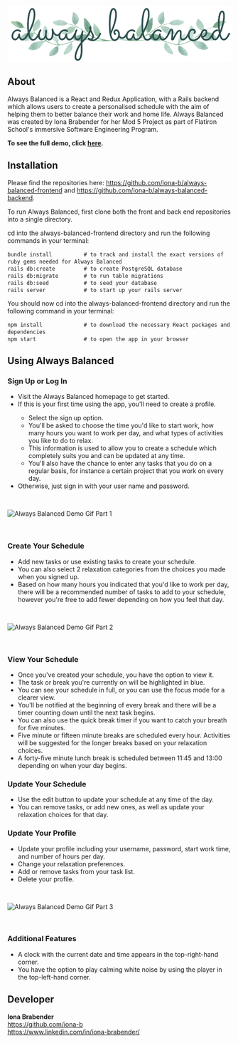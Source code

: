 ![always balanced logo](./always-balanced-readme.png)

## About

Always Balanced is a React and Redux Application, with a Rails backend which allows users to create a personalised schedule with the aim of helping them to better balance their work and home life. Always Balanced was created by Iona Brabender for her Mod 5 Project as part of Flatiron School's immersive Software Engineering Program.

**To see the full demo, click [here](https://www.youtube.com/watch?v=qA_5IIvbeGw).**


## Installation

Please find the repositories here: https://github.com/iona-b/always-balanced-frontend and https://github.com/iona-b/always-balanced-backend.

To run Always Balanced, first clone both the front and back end repositories into a single directory. 

cd into the always-balanced-frontend directory and run the following commands in your terminal:

```
bundle install          # to track and install the exact versions of ruby gems needed for Always Balanced
rails db:create         # to create PostgreSQL database
rails db:migrate        # to run table migrations
rails db:seed           # to seed your database
rails server            # to start up your rails server
```

You should now cd into the always-balanced-frontend directory and run the following command in your terminal:

```
npm install             # to download the necessary React packages and dependencies
npm start               # to open the app in your browser
```

## Using Always Balanced

### Sign Up or Log In
<ul>
    <li>Visit the Always Balanced homepage to get started.</li>
    <li>If this is your first time using the app, you'll need to create a profile.</li>
    <ul>
        <li>Select the sign up option.</li>
        <li>You'll be asked to choose the time you'd like to start work, how many hours you want to work per day, and what types of activities you like to do to relax.</li>
        <li>This information is used to allow you to create a schedule which completely suits you and can be updated at any time.</li>
        <li>You'll also have the chance to enter any tasks that you do on a regular basis, for instance a certain project that you work on every day.</li>
    </ul>
    <li>Otherwise, just sign in with your user name and password.</li>
</ul>

<br>

![Always Balanced Demo Gif Part 1](https://media.giphy.com/media/ftZfUNGMJkF49L5uA5/giphy.gif)

<br>

### Create Your Schedule
<ul>
    <li>Add new tasks or use existing tasks to create your schedule.</li>
    <li>You can also select 2 relaxation categories from the choices you made when you signed up.</li>
    <li>Based on how many hours you indicated that you'd like to work per day, there will be a recommended number of tasks to add to your schedule, however you're free to add fewer depending on how you feel that day.</li>
</ul>

<br>

![Always Balanced Demo Gif Part 2](https://media.giphy.com/media/SANhGIKcw3WB43l2LD/giphy.gif)

<br>

### View Your Schedule
<ul>
    <li>Once you've created your schedule, you have the option to view it.</li>
    <li>The task or break you're currently on will be highlighted in blue.</li>
    <li>You can see your schedule in full, or you can use the focus mode for a clearer view.</li>
    <li>You'll be notified at the beginning of every break and there will be a timer counting down until the next task begins.</li>
    <li>You can also use the quick break timer if you want to catch your breath for five minutes.</li>
    <li>Five minute or fifteen minute breaks are scheduled every hour. Activities will be suggested for the longer breaks based on your relaxation choices.</li>
    <li>A forty-five minute lunch break is scheduled between 11:45 and 13:00 depending on when your day begins.</li>
</ul>

### Update Your Schedule
<ul>
    <li>Use the edit button to update your schedule at any time of the day.
    <li>You can remove tasks, or add new ones, as well as update your relaxation choices for that day.
</ul>

### Update Your Profile
<ul>
    <li>Update your profile including your username, password, start work time, and number of hours per day.
    <li>Change your relaxation preferences.
    <li>Add or remove tasks from your task list.
    <li>Delete your profile.
</ul>

<br>

![Always Balanced Demo Gif Part 3](https://media.giphy.com/media/iGG0xQuGvRmQ6mF99O/giphy.gif)

<br>

### Additional Features
<ul>
    <li>A clock with the current date and time appears in the top-right-hand corner.
    <li>You have the option to play calming white noise by using the player in the top-left-hand corner.
</ul>


## Developer

**Iona Brabender**<br>
https://github.com/iona-b<br>
https://www.linkedin.com/in/iona-brabender/